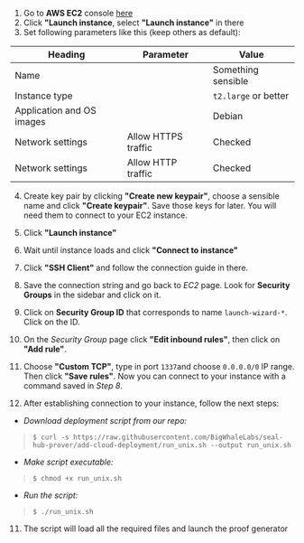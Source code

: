 1. Go to **AWS EC2** console [here](https://us-east-1.console.aws.amazon.com/ec2/)
2. Click **"Launch instance**, select **"Launch instance"** in there
3. Set following parameters like this (keep others as default): 
   
| Heading                      | Parameter              | Value               |  
|------------------------------|------------------------|---------------------|
| Name                         |                        | Something sensible  |
| Instance type                |                        | `t2.large` or better|
| Application and OS images    |                        | Debian              |
| Network settings             | Allow HTTPS traffic    | Checked             |
| Network settings             | Allow HTTP traffic     | Checked             |

4. Create key pair by clicking **"Create new keypair"**, choose a sensible name and click **"Create keypair"**. Save those keys for later. You will need them to connect to your EC2 instance.

5. Click **"Launch instance"** 
6. Wait until instance loads and click **"Connect to instance"**
7. Click **"SSH Client"** and follow the connection guide in there.
8. Save the connection string and go back to _EC2_ page. Look for **Security Groups** in the sidebar and click on it.
9. Click on **Security Group ID** that corresponds to name `launch-wizard-*`. Click on the ID.
10. On the _Security Group_ page click **"Edit inbound rules"**, then click on **"Add rule"**. 
11. Choose **"Custom TCP"**, type in port `1337`and choose `0.0.0.0/0` IP range. Then click **"Save rules"**. Now you can connect to your instance with a command saved in _Step 8_.
12. After establishing connection to your instance, follow the next steps: <br>
   - _Download deployment script from our repo:_
   > `$ curl -s https://raw.githubusercontent.com/BigWhaleLabs/seal-hub-prover/add-cloud-deployment/run_unix.sh --output run_unix.sh`
   - _Make script executable:_
   > `$ chmod +x run_unix.sh` 
   - _Run the script:_
   > `$ ./run_unix.sh`

11. The script will load all the required files and launch the proof generator
